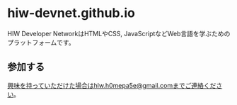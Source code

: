 # hiw-devnet.github.io
HIW Developer NetworkはHTMLやCSS, JavaScriptなどWeb言語を学ぶためのプラットフォームです。
## 参加する
興味を持っていただけた場合はhlw.h0mepa5e@gmail.comまでご連絡ください。

